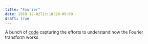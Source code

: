 ```yaml
---
title: "Fourier"
date: 2018-12-02T13:18:29-05:00
draft: true
---
```


A bunch of [code](https://github.com/drio/fourier) capturing the efforts to understand how the Fourier transform works.

